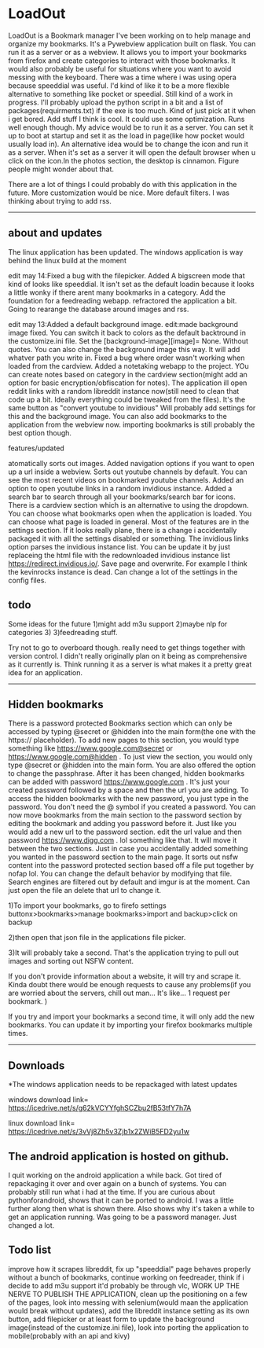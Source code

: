 # LoadOut


LoadOut is a Bookmark manager I've been working on to help manage and organize my bookmarks. It's a Pywebview application built on flask. You can run it as a server or as a webview.  It allows you to import your bookmarks from firefox and create categories to interact with those bookmarks. It would also probably be useful for situations where you want to avoid messing with the keyboard. There was a time where i was using opera because speeddial was useful. I'd kind of like it to be a more flexible alternative to something like pocket or speedial. Still kind of a work in progress. I'll probably upload the python script in a bit and a list of packages(requirments.txt) if the exe is too much. Kind of just pick at it when i get bored. Add stuff I think is cool. It could use some optimization. Runs well enough though. My advice would be to run it as a server. You can set it up to boot at startup and set it as the load in page(like how pocket would usually load in). An alternative idea would be to change the icon and run it as a server. When it's set as a server it will open the default browser when u click on the icon.In the photos section, the desktop is cinnamon. Figure people might wonder about that. 

There are a lot of things I could probably do with this application in the future. More customization would be nice. More default filters. I was thinking about trying to add rss.

----------------------------------------
about and updates
-----------------------------------------
The linux application has been updated. The windows application is way behind the linux build at the moment

edit may 14:Fixed a bug with the filepicker. Added A bigscreen mode that kind of looks like speeddial. It isn't set as the default loadin because it looks a little wonky if there arent many bookmarks in a category. Add the foundation for a feedreading webapp. refractored the application a bit. Going to rearange the database around images and rss. 

edit may 13:Added a default background image. edit:made background image fixed. You can switch it back to colors as the default backtround in the customize.ini file. Set the [background-image][image]= None. Without quotes. You can also change the background image this way. It will add whatver path you write in. Fixed a bug where order wasn't working when loaded from the cardview. Added a notetaking webapp to the project. YOu can create notes based on category in the cardview section(might add an option for basic encryption/obfiscation for notes). The application ill open reddit links with a random libreddit instance now(still need to clean that code up a bit. Ideally everything could be tweaked from the files). It's the same button as "convert youtube to invidious" Will probably add settings for this and the background image. You can also add bookmarks to the application from the webview now. importing bookmarks is still probably the best option though. 

features/updated

atomatically sorts out images. Added navigation options if you want to open up a url inside a webview. Sorts out youtube channels by default. You can see the most recent videos on bookmarked youtube channels. Added an option to open youtube links in a random invidious instance. Added a search bar to search through all your bookmarks/search bar for icons. There is a cardview section which is an alternative to using the dropdown. You can choose what bookmarks open when the application is loaded. You can choose what page is loaded in general. Most of the features are in the settings section. If it looks really plane, there is a change i accidentally packaged it with all the settings disabled or something. The invidious links option parses the invidious instance list. You can be update it by just replaceing the html file with the redownloaded invidious instance list https://redirect.invidious.io/. Save page and overwrite. For example I think the kevinrocks instance is dead. Can change a lot of the settings in the config files. 




todo
----------------------
Some ideas for the future
1)might add m3u support
2)maybe nlp for categories 3) 
3)feedreading stuff.


Try not to go to overboard though.
really need to get things together with version control. I didn't really originally plan on it being as comprehensive as it currently is. Think running it as a server is what makes it a pretty great idea for an application.

-------------------------------------------
Hidden bookmarks
-------------------------------------------
There is a password protected Bookmarks section which can only be accessed by typing @secret or @hidden into the main form(the one with the https:// placeholder). To add new pages to this section, you would type something like https://www.google.com@secret or https://www.google.com@hidden  . To just view the section, you would only type @secret or @hidden into the main form. You are also offered the option to change the passphrase. After it has been changed, hidden bookmarks can be added with   password https://www.google.com  . It's just your created password followed by a space and then the url you are adding. To access the hidden bookmarks with the new password, you just type in the password. You don't need the @ symbol if you created a password. You can now move bookmarks from the main section to the password section by editing the bookmark and adding you password before it. Just like you would add a new url to the password section. edit the url value and then password https://www.digg.com . lol something like that. It will move it between the two sections. Just in case you accidentally added something you wanted in the password section to the main page. It sorts out nsfw content into the password protected section based off a file put together by nofap lol. You can change the default behavior by modifying that file. Search engines are filtered out by default and imgur is at the moment. Can just open the file an delete that url to change it. 

1)To import your bookmarks, go to firefo settings buttonx>bookmarks>manage bookmarks>import and backup>click on backup

2)then open that json file in the applications file picker.

3)It will probably take a second. That's the application trying to pull out images and sorting out NSFW content.

If you don't provide information about a website, it will try and scrape it. Kinda doubt there would be enough requests to cause any problems(if you are worried about the servers, chill out man... It's like... 1 request per bookmark. )

If you try and import your bookmarks a second time, it will only add the new bookmarks. You can update it by importing your firefox bookmarks multiple times. 

-------------------------------------------
Downloads
-------------------------------------------
*The windows application needs to be repackaged with latest updates

windows 
download link= https://icedrive.net/s/g62kVCYYfghSCZbu2fB53tfY7h7A

linux 
download link= https://icedrive.net/s/3vVj8Zh5v3Zjb1x2ZWiB5FD2yu1w


The android application is hosted on github.
----------------------------------------
I quit working on the android application a while back. Got tired of repackaging it over and over again on a bunch of systems. You can probably still run what i had at the time. If you are curious about pythonforandroid, shows that it can be ported to android. I was a little further along then what is shown there. Also shows why it's taken a while to get an application running. Was going to be a password manager. Just changed a lot.

Todo list
----------------------------------------------

improve how it scrapes libreddit, fix up "speeddial" page behaves properly without a bunch of bookmarks, continue working on feedreader, think if i decide to add m3u support it'd probably be through vlc, WORK UP THE NERVE TO PUBLISH THE APPLICATION, clean up the positioning on a few of the pages, look into messing with selenium(would maan the application would break without updates), add the libreddit instance setting as its own button, add filepicker or at least form to update the background image(instead of the customize.ini file), look into porting the application to mobile(probably with an api and kivy)




